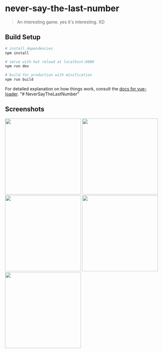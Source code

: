 # never-say-the-last-number

> An interesting game. yes it's interesting. XD

## Build Setup

``` bash
# install dependencies
npm install

# serve with hot reload at localhost:8080
npm run dev

# build for production with minification
npm run build
```

For detailed explanation on how things work, consult the [docs for vue-loader](http://vuejs.github.io/vue-loader).
"# NeverSayTheLastNumber" 


## Screenshots

<p>
<img src="https://user-images.githubusercontent.com/22412567/45923971-840e6b00-bf26-11e8-892b-df440ea6f0a4.png" width="250px" />
<img src="https://user-images.githubusercontent.com/22412567/45923973-840e6b00-bf26-11e8-8e40-727f26bfe984.png" width="250px" />
<img src="https://user-images.githubusercontent.com/22412567/45923974-840e6b00-bf26-11e8-9151-ac49a2cebe42.png" width="250px" />
<img src="https://user-images.githubusercontent.com/22412567/45923975-84a70180-bf26-11e8-8747-79f52fee5cc3.png" width="250px" />
<img src="https://user-images.githubusercontent.com/22412567/45923970-8375d480-bf26-11e8-849a-0007831808a1.png" width="250px" />
</p>
